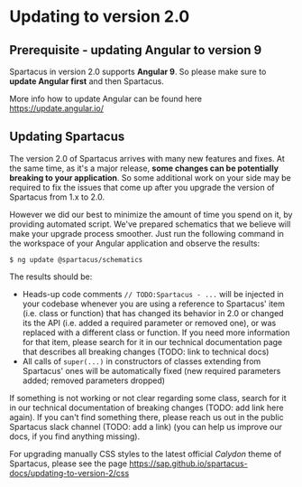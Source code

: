 # Updating to version 2.0


## Prerequisite - updating Angular to version 9
Spartacus in version 2.0 supports **Angular 9**. So please  make sure to **update Angular first** and then Spartacus.

More info how to update Angular can be found here https://update.angular.io/

## Updating Spartacus

The version 2.0 of Spartacus arrives with many new features and fixes. At the same time, as it's a major release, **some changes can be potentially breaking to your application**.
So some additional work on your side may be required to fix the issues that come up after you upgrade the version of Spartacus from 1.x to 2.0.

However we did our best to minimize the amount of time you spend on it, by providing automated script. We've prepared schematics that we believe will make your upgrade process smoother. Just run the following command in the workspace of your Angular application and observe the results:
```shell
$ ng update @spartacus/schematics
```

The results should be:
- Heads-up code comments `// TODO:Spartacus - ...` will be injected in your codebase whenever you are using a reference to Spartacus' item (i.e. class or function) that has changed its behavior in 2.0 or changed its the API (i.e. added a required parameter or removed one), or was replaced with a different class or function. If you need more information for that item, please search for it in our technical documentation page that describes all breaking changes (TODO: link to technical docs)
- All calls of `super(...)` in constructors of classes extending from Spartacus' ones will be automatically fixed (new required parameters added; removed parameters dropped)

If something is not working or not clear regarding some class, search for it in our technical documentation of breaking changes (TODO: add link here again). If you can't find something there, please reach us out in the public Spartacus slack channel (TODO: add a link) (you can help us improve our docs, if you find anything missing).

For upgrading manually CSS styles to the latest official _Calydon_ theme of Spartacus, please see the page https://sap.github.io/spartacus-docs/updating-to-version-2/css
